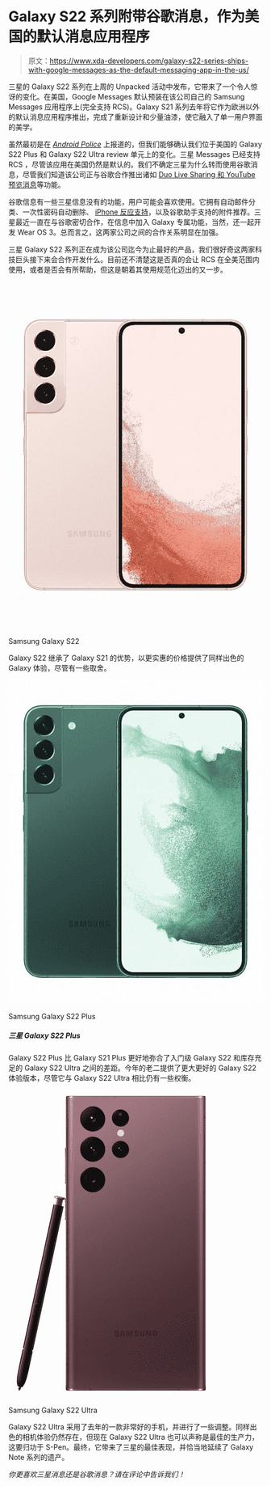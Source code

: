 # Galaxy S22 系列附带谷歌消息，作为美国的默认消息应用程序

> 原文：<https://www.xda-developers.com/galaxy-s22-series-ships-with-google-messages-as-the-default-messaging-app-in-the-us/>

三星的 Galaxy S22 系列在上周的 Unpacked 活动中发布，它带来了一个令人惊讶的变化。在美国，Google Messages 默认预装在该公司自己的 Samsung Messages 应用程序上(完全支持 RCS)。Galaxy S21 系列去年将它作为欧洲以外的默认消息应用程序推出，完成了重新设计和少量油漆，使它融入了单一用户界面的美学。

虽然最初是在 [*Android Police*](https://www.androidpolice.com/samsung-galaxy-s22-series-ships-with-google-messages-in-the-us-complete-with-a-custom-ui/?utm_source=dlvr.it&utm_medium=twitter&utm_campaign=androidpolice) 上报道的，但我们能够确认我们位于美国的 Galaxy S22 Plus 和 Galaxy S22 Ultra review 单元上的变化。三星 Messages 已经支持 RCS ，尽管该应用在美国仍然是默认的。我们不确定三星为什么转而使用谷歌消息，尽管我们知道该公司正与谷歌合作推出诸如 [Duo Live Sharing 和 YouTube 预览消息](https://www.xda-developers.com/google-duo-live-sharing-youtube-previews-messages-samsung-galaxy-s22-series/)等功能。

谷歌信息有一些三星信息没有的功能，用户可能会喜欢使用。它拥有自动邮件分类、一次性密码自动删除、 [iPhone 反应支持](https://www.xda-developers.com/google-messages-imessage-reaction-support/)，以及谷歌助手支持的附件推荐。三星最近一直在与谷歌密切合作，在信息中加入 Galaxy 专属功能，当然，还一起开发 Wear OS 3。总而言之，这两家公司之间的合作关系明显在加强。

三星 Galaxy S22 系列正在成为该公司迄今为止最好的产品，我们很好奇这两家科技巨头接下来会合作开发什么。目前还不清楚这是否真的会让 RCS 在全美范围内使用，或者是否会有所帮助，但这是朝着其使用规范化迈出的又一步。

 <picture>![The Samsung Galaxy S22 is the entry flagship for 2022, bringing over top of the line performance and camera capabilities in a form that fits many pockets and budgets.](img/47038c6cd51aa946444dc5d6a7e81aa3.png)</picture> 

Samsung Galaxy S22

Galaxy S22 继承了 Galaxy S21 的优势，以更实惠的价格提供了同样出色的 Galaxy 体验，尽管有一些取舍。

 <picture>![The Samsung Galaxy S22 Plus is the mid flagship of the company's 2022 lineup, bringing over top of the line performance, display, and camera capabilities. It runs One UI 4.1 (based on Android 12).](img/3659da736120e268168547df64b37aba.png)</picture> 

Samsung Galaxy S22 Plus

##### 三星 Galaxy S22 Plus

Galaxy S22 Plus 比 Galaxy S21 Plus 更好地弥合了入门级 Galaxy S22 和库存充足的 Galaxy S22 Ultra 之间的差距。今年的老二提供了更大更好的 Galaxy S22 体验版本，尽管它与 Galaxy S22 Ultra 相比仍有一些权衡。

 <picture>![The Samsung Galaxy S22 Ultra is simply the most complete smartphone offering the best screen, most versatile camera system, best SoC in Android, and a stylus too. ](img/4f89f6aff1109cdba35e3e1fa3df5e24.png)</picture> 

Samsung Galaxy S22 Ultra

Galaxy S22 Ultra 采用了去年的一款非常好的手机，并进行了一些调整。同样出色的相机体验仍然存在，但现在 Galaxy S22 Ultra 也可以声称是最佳的生产力，这要归功于 S-Pen。最终，它带来了三星的最佳表现，并恰当地延续了 Galaxy Note 系列的遗产。

*你更喜欢三星消息还是谷歌消息？请在评论中告诉我们！*